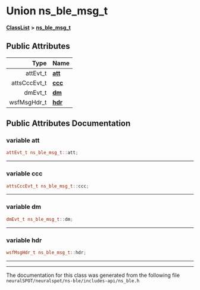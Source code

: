 

# Union ns\_ble\_msg\_t



[**ClassList**](annotated.md) **>** [**ns\_ble\_msg\_t**](unionns__ble__msg__t.md)


























## Public Attributes

| Type | Name |
| ---: | :--- |
|  attEvt\_t | [**att**](#variable-att)  <br> |
|  attsCccEvt\_t | [**ccc**](#variable-ccc)  <br> |
|  dmEvt\_t | [**dm**](#variable-dm)  <br> |
|  wsfMsgHdr\_t | [**hdr**](#variable-hdr)  <br> |












































## Public Attributes Documentation




### variable att 

```C++
attEvt_t ns_ble_msg_t::att;
```




<hr>



### variable ccc 

```C++
attsCccEvt_t ns_ble_msg_t::ccc;
```




<hr>



### variable dm 

```C++
dmEvt_t ns_ble_msg_t::dm;
```




<hr>



### variable hdr 

```C++
wsfMsgHdr_t ns_ble_msg_t::hdr;
```




<hr>

------------------------------
The documentation for this class was generated from the following file `neuralSPOT/neuralspot/ns-ble/includes-api/ns_ble.h`

